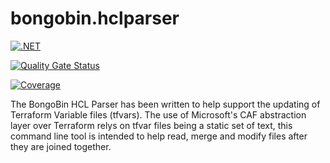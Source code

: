 # bongobin.hclparser

[![.NET](https://github.com/binarysenator/bongobin.hclparser/actions/workflows/dotnet.yml/badge.svg?branch=main)](https://github.com/binarysenator/bongobin.hclparser/actions/workflows/dotnet.yml)

[![Quality Gate Status](https://sonarcloud.io/api/project_badges/measure?project=binarysenator_bongobin.hclparser&metric=alert_status)](https://sonarcloud.io/summary/new_code?id=binarysenator_bongobin.hclparser)

[![Coverage](https://sonarcloud.io/api/project_badges/measure?project=binarysenator_bongobin.hclparser&metric=coverage)](https://sonarcloud.io/summary/new_code?id=binarysenator_bongobin.hclparser)

The BongoBin HCL Parser has been written to help support the updating of Terraform Variable files (tfvars).
The use of Microsoft's CAF abstraction layer over Terraform relys on tfvar files being a static set of text, this command line tool is intended to help read, merge and modify files after they are joined together.
